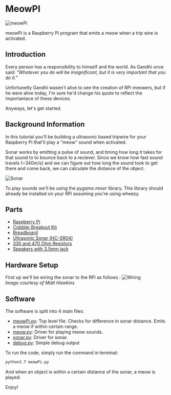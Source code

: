 MeowPI
==========

![meowPi](https://github.com/c0nrad/meowPi/blob/master/images/meowPi.jpg?raw=true)

meowPi is a Raspberry Pi program that emits a meow when a trip wire is activated.



Introduction
-

Every person has a responsibility to himself and the world. As Gandhi once said: <i> "Whatever you do will be insignificant, but it is very important that you do it." </i> 

Unfortunetly Gandhi wasen't alive to see the creation of RPi meowers, but if he were alive today, I'm sure he'd change his quote to reflect the importantace of these devices.

Anyways, let's get started. 

Background Information
-

In this tutorial you'll be building a ultrasonic based tripwire for your Raspberry Pi that'll play a "meow" sound when activated. 
	  
Sonar works by emitting a pulse of sound, and timing how long it takes for that sound to to bounce back to a reciever. Since we know how fast sound travels (~340m/s) and we can figure out how long the sound took to get there and come back, we can calculate the distance of the object. 

![Sonar](https://github.com/c0nrad/meowPi/blob/master/images/sonarDiagram.png?raw=true)

To play sounds we'll be using the <i>pygame.mixer</i> library. This library should already be installed on your RPi assuming you're using wheezy. 

Parts 
-	  

* [Raspberry Pi](http://www.amazon.com/Raspberry-Pi-Model-Revision-512MB/dp/B009SQQF9C/ref=sr_1_1?ie=UTF8&qid=1362138473&sr=8-1&keywords=raspberry+pi)
* [Cobbler Breakout Kit](http://www.adafruit.com/products/914)
* [Breadboard](http://www.amazon.com/BB400-Solderless-Plug-BreadBoard-tie-points/dp/B0040Z1ERO/ref=pd_sim_e_3)
* [Ultrasonic Sonar (HC-SR04)](http://www.amazon.com/Ultrasonic-Module-HC-SR04-Distance-Arduino/dp/B004U8TOE6/ref=sr_1_1?ie=UTF8&qid=1362137669&sr=8-1&keywords=hc-sr04)
* [330 and 470 Ohm Resistors](http://www.amazon.com/Sparkfun-500-4W-Resistor-Kit/dp/B008MH97I4/ref=sr_1_1?s=electronics&ie=UTF8&qid=1362138498&sr=1-1&keywords=resistors)
* [Speakers with 3.5mm jack](http://www.amazon.com/Logitech-S120-2-0-Multimedia-Speakers/dp/B000R9AAJA/ref=sr_1_2?s=electronics&ie=UTF8&qid=1362138535&sr=1-2&keywords=speakers)

Hardware Setup 
-

First up we'll be wiring the sonar to the RPi as follows : 
![Wiring](https://github.com/c0nrad/meowPi/blob/master/images/ultraSonicWiring.png?raw=true)  
<i> Image courtesy of Matt Hawkins </i>	   

Software 
-	  

The software is split into 4 main files:

* [meowPi.py](https://github.com/c0nrad/meowPi/blob/master/meowPi.py): Top level file. Checks for difference in sonar distance. Emits a meow if within certain range.
* [meow.py](https://github.com/c0nrad/meowPi/blob/master/meow.py): Driver for playing meow sounds.
* [sonar.py](https://github.com/c0nrad/meowPi/blob/master/sonar.py): Driver for sonar.
* [debug.py](https://github.com/c0nrad/meowPi/blob/master/debug.py): Simple debug output
	  
To run the code, simply run the command in terminal:

```bash
python2.7 meowPi.py
```
	  
And when an object is within a certain distance of the sonar, a meow is played.

Enjoy!	  